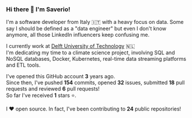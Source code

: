 ### Hi there 👋 I'm Saverio!


I'm a software developer from Italy 🇮🇹 with a heavy focus on data. Some say I should be defined as a "data engineer" but even I don't know anymore, all those LinkedIn influencers keep confusing me.  

I currently work at [Delft University of Technology](https://www.tudelft.nl/en/) 🇳🇱  
I'm dedicating my time to a climate science project, involving SQL and NoSQL databases, Docker, Kubernetes, real-time data streaming platforms and ETL tools.


I've opened this GitHub account **3** years ago.  
Since then, I've pushed **154** commits, opened **32** issues, submitted **18** pull requests and reviewed **6** pull requests!  
So far I've received **1** stars ⭐.

I ❤️ open source. In fact, I've been contributing to **24** public repositories!

<!---
Top 8 most used languages across your repositories:

![Jupyter Notebook](https://img.shields.io/static/v1?style=flat-square&label=%E2%A0%80&color=555&labelColor=%23DA5B0B&message=Jupyter%20Notebook%EF%B8%B187.9%25)
![HTML](https://img.shields.io/static/v1?style=flat-square&label=%E2%A0%80&color=555&labelColor=%23e34c26&message=HTML%EF%B8%B110%25)
![Python](https://img.shields.io/static/v1?style=flat-square&label=%E2%A0%80&color=555&labelColor=%233572A5&message=Python%EF%B8%B10.6%25)
![JavaScript](https://img.shields.io/static/v1?style=flat-square&label=%E2%A0%80&color=555&labelColor=%23f1e05a&message=JavaScript%EF%B8%B10.5%25)
![CSS](https://img.shields.io/static/v1?style=flat-square&label=%E2%A0%80&color=555&labelColor=%23563d7c&message=CSS%EF%B8%B10.2%25)
![PLpgSQL](https://img.shields.io/static/v1?style=flat-square&label=%E2%A0%80&color=555&labelColor=%23336790&message=PLpgSQL%EF%B8%B10.1%25)
![Java](https://img.shields.io/static/v1?style=flat-square&label=%E2%A0%80&color=555&labelColor=%23b07219&message=Java%EF%B8%B10.1%25)
![Other](https://img.shields.io/static/v1?style=flat-square&label=%E2%A0%80&color=555&labelColor=%23ededed&message=Other%EF%B8%B10.2%25)

Top 4 most used languages across your repositories:

![Jupyter Notebook](https://img.shields.io/static/v1?style=flat-square&label=%E2%A0%80&color=555&labelColor=%23DA5B0B&message=Jupyter%20Notebook%EF%B8%B187.9%25)
![HTML](https://img.shields.io/static/v1?style=flat-square&label=%E2%A0%80&color=555&labelColor=%23e34c26&message=HTML%EF%B8%B110%25)
![Python](https://img.shields.io/static/v1?style=flat-square&label=%E2%A0%80&color=555&labelColor=%233572A5&message=Python%EF%B8%B10.6%25)
![JavaScript](https://img.shields.io/static/v1?style=flat-square&label=%E2%A0%80&color=555&labelColor=%23f1e05a&message=JavaScript%EF%B8%B10.5%25)
![Other](https://img.shields.io/static/v1?style=flat-square&label=%E2%A0%80&color=555&labelColor=%23ededed&message=Other%EF%B8%B10.7%25)
-->
